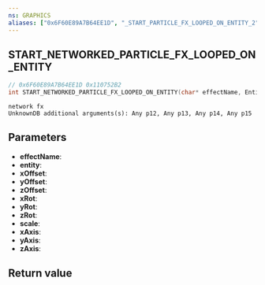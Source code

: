 ```yaml
---
ns: GRAPHICS
aliases: ["0x6F60E89A7B64EE1D", "_START_PARTICLE_FX_LOOPED_ON_ENTITY_2"]
---
```

## START_NETWORKED_PARTICLE_FX_LOOPED_ON_ENTITY

```c
// 0x6F60E89A7B64EE1D 0x110752B2
int START_NETWORKED_PARTICLE_FX_LOOPED_ON_ENTITY(char* effectName, Entity entity, float xOffset, float yOffset, float zOffset, float xRot, float yRot, float zRot, float scale, BOOL xAxis, BOOL yAxis, BOOL zAxis);
```

```
network fx  
UnknownDB additional arguments(s): Any p12, Any p13, Any p14, Any p15
```

## Parameters
* **effectName**: 
* **entity**: 
* **xOffset**: 
* **yOffset**: 
* **zOffset**: 
* **xRot**: 
* **yRot**: 
* **zRot**: 
* **scale**: 
* **xAxis**: 
* **yAxis**: 
* **zAxis**: 

## Return value
